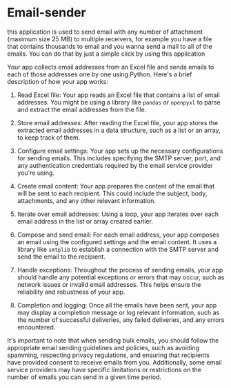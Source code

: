 # Email-sender
this application is used to send email with any number of attachment (maximum size 25 MB) to multiple receivers, for example you have a file that contains thousands to email and you wanna send a mail to all of the emails. You can do that by just a simple click by using this application


Your app collects email addresses from an Excel file and sends emails to each of those addresses one by one using Python. Here's a brief description of how your app works:

1. Read Excel file: Your app reads an Excel file that contains a list of email addresses. You might be using a library like `pandas` or `openpyxl` to parse and extract the email addresses from the file.

2. Store email addresses: After reading the Excel file, your app stores the extracted email addresses in a data structure, such as a list or an array, to keep track of them.

3. Configure email settings: Your app sets up the necessary configurations for sending emails. This includes specifying the SMTP server, port, and any authentication credentials required by the email service provider you're using.

4. Create email content: Your app prepares the content of the email that will be sent to each recipient. This could include the subject, body, attachments, and any other relevant information.

5. Iterate over email addresses: Using a loop, your app iterates over each email address in the list or array created earlier.

6. Compose and send email: For each email address, your app composes an email using the configured settings and the email content. It uses a library like `smtplib` to establish a connection with the SMTP server and send the email to the recipient.

7. Handle exceptions: Throughout the process of sending emails, your app should handle any potential exceptions or errors that may occur, such as network issues or invalid email addresses. This helps ensure the reliability and robustness of your app.

8. Completion and logging: Once all the emails have been sent, your app may display a completion message or log relevant information, such as the number of successful deliveries, any failed deliveries, and any errors encountered.

It's important to note that when sending bulk emails, you should follow the appropriate email sending guidelines and policies, such as avoiding spamming, respecting privacy regulations, and ensuring that recipients have provided consent to receive emails from you. Additionally, some email service providers may have specific limitations or restrictions on the number of emails you can send in a given time period.
